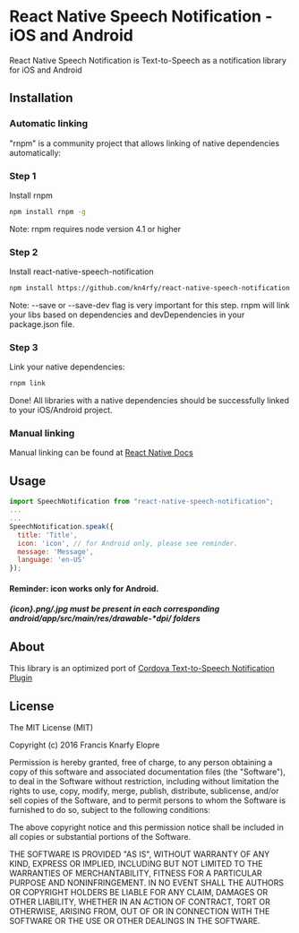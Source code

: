 # React Native Speech Notification - iOS and Android
React Native Speech Notification is Text-to-Speech as a notification library for iOS and Android



## Installation
### Automatic linking

"rnpm" is a community project that allows linking of native dependencies automatically:
### Step 1
Install rnpm
```sh
npm install rnpm -g
```

Note: rnpm requires node version 4.1 or higher
### Step 2
Install react-native-speech-notification
```sh
npm install https://github.com/kn4rfy/react-native-speech-notification --save
```

Note: --save or --save-dev flag is very important for this step. rnpm will link your libs based on dependencies and devDependencies in your package.json file.
### Step 3
Link your native dependencies:
```sh
rnpm link
```

Done! All libraries with a native dependencies should be successfully linked to your iOS/Android project.
### Manual linking
Manual linking can be found at [React Native Docs](https://facebook.github.io/react-native/docs/linking-libraries-ios.html#manual-linking)



## Usage

```javascript
import SpeechNotification from "react-native-speech-notification";
...
...
SpeechNotification.speak({
  title: 'Title',
  icon: 'icon', // for Android only, please see reminder.
  message: 'Message',
  language: 'en-US'
});
```

#### Reminder: icon works only for Android.
##### {icon}.png/.jpg must be present in each corresponding android/app/src/main/res/drawable-*dpi/ folders



## About
This library is an optimized port of [Cordova Text-to-Speech Notification Plugin](https://github.com/kn4rfy/cordova-plugin-tts-notification)



## License
The MIT License (MIT)

Copyright (c) 2016 Francis Knarfy Elopre

Permission is hereby granted, free of charge, to any person obtaining a copy of this software and associated documentation files (the "Software"), to deal in the Software without restriction, including without limitation the rights to use, copy, modify, merge, publish, distribute, sublicense, and/or sell copies of the Software, and to permit persons to whom the Software is furnished to do so, subject to the following conditions:

The above copyright notice and this permission notice shall be included in all copies or substantial portions of the Software.

THE SOFTWARE IS PROVIDED "AS IS", WITHOUT WARRANTY OF ANY KIND, EXPRESS OR IMPLIED, INCLUDING BUT NOT LIMITED TO THE WARRANTIES OF MERCHANTABILITY, FITNESS FOR A PARTICULAR PURPOSE AND NONINFRINGEMENT. IN NO EVENT SHALL THE AUTHORS OR COPYRIGHT HOLDERS BE LIABLE FOR ANY CLAIM, DAMAGES OR OTHER LIABILITY, WHETHER IN AN ACTION OF CONTRACT, TORT OR OTHERWISE, ARISING FROM, OUT OF OR IN CONNECTION WITH THE SOFTWARE OR THE USE OR OTHER DEALINGS IN THE SOFTWARE.

